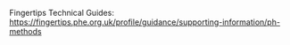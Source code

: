 Fingertips Technical Guides: https://fingertips.phe.org.uk/profile/guidance/supporting-information/ph-methods